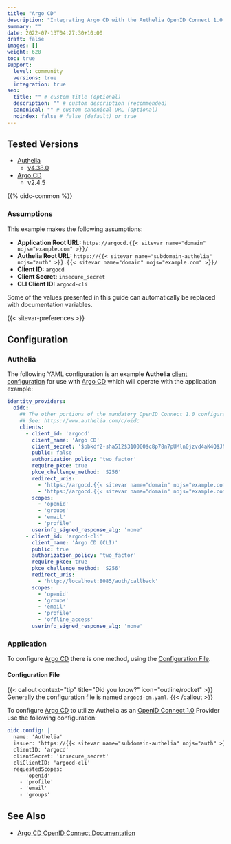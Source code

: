 ```yaml
---
title: "Argo CD"
description: "Integrating Argo CD with the Authelia OpenID Connect 1.0 Provider."
summary: ""
date: 2022-07-13T04:27:30+10:00
draft: false
images: []
weight: 620
toc: true
support:
  level: community
  versions: true
  integration: true
seo:
  title: "" # custom title (optional)
  description: "" # custom description (recommended)
  canonical: "" # custom canonical URL (optional)
  noindex: false # false (default) or true
---
```


## Tested Versions

- [Authelia]
  - [v4.38.0](https://github.com/authelia/authelia/releases/tag/v4.38.0)
- [Argo CD]
  - v2.4.5

{{% oidc-common %}}

### Assumptions

This example makes the following assumptions:

- __Application Root URL:__ `https://argocd.{{< sitevar name="domain" nojs="example.com" >}}/`
- __Authelia Root URL:__ `https://{{< sitevar name="subdomain-authelia" nojs="auth" >}}.{{< sitevar name="domain" nojs="example.com" >}}/`
- __Client ID:__ `argocd`
- __Client Secret:__ `insecure_secret`
- __CLI Client ID:__ `argocd-cli`

Some of the values presented in this guide can automatically be replaced with documentation variables.

{{< sitevar-preferences >}}

## Configuration

### Authelia

The following YAML configuration is an example __Authelia__ [client configuration] for use with [Argo CD] which will
operate with the application example:

```yaml {title="configuration.yml"}
identity_providers:
  oidc:
    ## The other portions of the mandatory OpenID Connect 1.0 configuration go here.
    ## See: https://www.authelia.com/c/oidc
    clients:
      - client_id: 'argocd'
        client_name: 'Argo CD'
        client_secret: '$pbkdf2-sha512$310000$c8p78n7pUMln0jzvd4aK4Q$JNRBzwAo0ek5qKn50cFzzvE9RXV88h1wJn5KGiHrD0YKtZaR/nCb2CJPOsKaPK0hjf.9yHxzQGZziziccp6Yng'  # The digest of 'insecure_secret'.
        public: false
        authorization_policy: 'two_factor'
        require_pkce: true
        pkce_challenge_method: 'S256'
        redirect_uris:
          - 'https://argocd.{{< sitevar name="domain" nojs="example.com" >}}/auth/callback'
          - 'https://argocd.{{< sitevar name="domain" nojs="example.com" >}}/pkce/verify'
        scopes:
          - 'openid'
          - 'groups'
          - 'email'
          - 'profile'
        userinfo_signed_response_alg: 'none'
      - client_id: 'argocd-cli'
        client_name: 'Argo CD (CLI)'
        public: true
        authorization_policy: 'two_factor'
        require_pkce: true
        pkce_challenge_method: 'S256'
        redirect_uris:
          - 'http://localhost:8085/auth/callback'
        scopes:
          - 'openid'
          - 'groups'
          - 'email'
          - 'profile'
          - 'offline_access'
        userinfo_signed_response_alg: 'none'
```

### Application

To configure [Argo CD] there is one method, using the [Configuration File](#configuration-file).

#### Configuration File

{{< callout context="tip" title="Did you know?" icon="outline/rocket" >}}
Generally the configuration file is named `argocd-cm.yaml`.
{{< /callout >}}

To configure [Argo CD] to utilize Authelia as an [OpenID Connect 1.0] Provider use the following configuration:

```yaml {title="argocd-cm.yaml"}
oidc.config: |
  name: 'Authelia'
  issuer: 'https://{{< sitevar name="subdomain-authelia" nojs="auth" >}}.{{< sitevar name="domain" nojs="example.com" >}}'
  clientID: 'argocd'
  clientSecret: 'insecure_secret'
  cliClientID: 'argocd-cli'
  requestedScopes:
    - 'openid'
    - 'profile'
    - 'email'
    - 'groups'
```

## See Also

- [Argo CD OpenID Connect Documentation](https://argo-cd.readthedocs.io/en/stable/operator-manual/user-management/#existing-oidc-provider)

[Authelia]: https://www.authelia.com
[Argo CD]: https://argo-cd.readthedocs.io/en/stable/
[OpenID Connect 1.0]: ../../openid-connect/introduction.md
[client configuration]: ../../../configuration/identity-providers/openid-connect/clients.md
